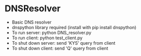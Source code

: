 # DNSResolver
- Basic DNS resolver
- dnspython library required (install with pip install dnspython)
- To run server: python DNS_resolver.py
- To run client: python test_client.py
- To shut down server: send 'KYS' query from client
- To shut down client: send 'Q' query from client
